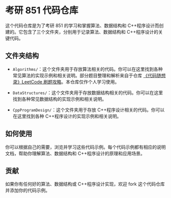 # 考研 851 代码仓库

这个代码仓库是为了考研 851 的学习和掌握算法、数据结构和 C++程序设计而创建的。它包含了三个文件夹，分别用于记录算法、数据结构和 C++程序设计的关键代码。

## 文件夹结构

- `Algorithms/`：这个文件夹用于存放算法相关的代码。你可以在这里找到各种常见算法的实现示例和相关说明。部分题目整理和解析来自于仓库 [《代码随想录》LeetCode 刷题攻略](https://github.com/youngyangyang04/leetcode-master)。本仓库仅作个人学习使用。

- `DataStructures/`：这个文件夹用于存放数据结构相关的代码。你可以在这里找到各种常见数据结构的实现示例和相关说明。

- `CppProgramDesign/`：这个文件夹用于存放 C++程序设计相关的代码。你可以在这里找到各种 C++程序设计的实现示例和相关说明。

## 如何使用

你可以根据自己的需要，浏览并学习这些代码示例。每个代码示例都有相应的说明文档，帮助你理解算法、数据结构和 C++程序设计的原理和应用场景。

## 贡献

如果你有任何好的算法、数据结构或 C++程序设计实现，欢迎 fork 这个代码仓库并添加你的代码示例。
